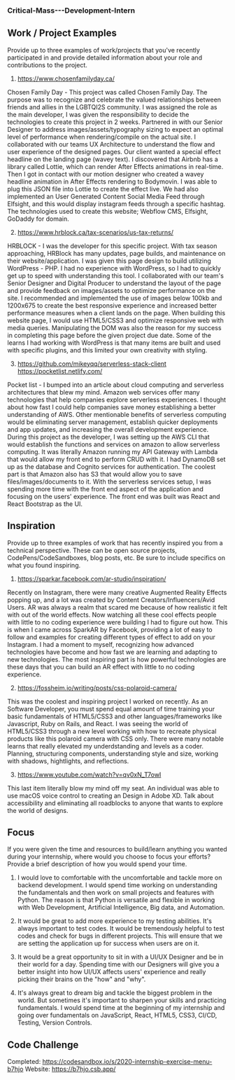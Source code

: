 ### Critical-Mass---Development-Intern

## Work / Project Examples

Provide up to three examples of work/projects that you've recently participated in and provide detailed information about your role and contributions to the project.

1. https://www.chosenfamilyday.ca/

Chosen Family Day - This project was called Chosen Family Day. The purpose was to recognize and celebrate the valued relationships between friends and allies in the LGBTQI2S community. I was assigned the role as the main developer, I was given the responsibility to decide the technologies to create this project in 2 weeks. Partnered in with our Senior Designer to address images/assets/typography sizing to expect an optimal level of performance when rendering/compile on the actual site. I collaborated with our teams UX Architecture to understand the flow and user experience of the designed pages.  Our client wanted a special effect headline on the landing page (wavey text). I discovered that Airbnb has a library called Lottie, which can render After Effects animations in real-time. Then I got in contact with our motion designer who created a wavey headline animation in After Effects rendering to Bodymovin. I was able to plug this JSON file into Lottie to create the effect live. We had also implemented an User Generated Content Social Media Feed through Elfsight, and this would display instagram feeds through a specific hashtag.
The technologies used to create this website; Webflow CMS, Elfsight, GoDaddy for domain.

2. https://www.hrblock.ca/tax-scenarios/us-tax-returns/

HRBLOCK - I was the developer for this specific project. With tax season approaching, HRBlock has many updates, page builds, and maintenance on their website/application. I was given this page design to build utilizing WordPress - PHP. I had no experience with WordPress, so I had to quickly get up to speed with understanding this tool. I collaborated with our team's Senior Designer and Digital Producer to understand the layout of the page and provide feedback on images/assets to optimize performance on the site. I recommended and implemented the use of images below 100kb and 1200x675 to create the best responsive experience and increased better performance measures when a client lands on the page. When building this website page, I would use HTML5/CSS3 and optimize responsive web with media queries. Manipulating the DOM was also the reason for my success in completing this page before the given project due date.
Some of the learns I had working with WordPress is that many items are built and used with specific plugins, and this limited your own creativity with styling.

3. https://github.com/mikeyqq/serverless-stack-client
https://pocketlist.netlify.com/

Pocket list - I bumped into an article about cloud computing and serverless architectures that blew my mind. Amazon web services offer many technologies that help companies explore serverless experiences. I thought about how fast I could help companies save money establishing a better understanding of AWS. Other mentionable benefits of serverless computing would be eliminating server management, establish quicker deployments and app updates, and increasing the overall development experience.
During this project as the developer, I was setting up the AWS CLI that would establish the functions and services on amazon to allow serverless computing. It was literally Amazon running my API Gateway with Lambda that would allow my front end to perform CRUD with it. I had DynamoDB set up as the database and Cognito services for authentication. The coolest part is that Amazon also has S3 that would allow you to save files/images/documents to it. With the serverless services setup, I was spending more time with the front end aspect of the application and focusing on the users' experience. The front end was built was React and React Bootstrap as the UI.


## Inspiration

Provide up to three examples of work that has recently inspired you from a technical perspective. These can be open source projects, CodePens/CodeSandboxes, blog posts, etc. Be sure to include specifics on what you found inspiring.

1. https://sparkar.facebook.com/ar-studio/inspiration/

Recently on Instagram, there were many creative Augmented Reality Effects popping up, and a lot was created by Content Creators/Influencers/Avid Users. AR was always a realm that scared me because of how realistic it felt with out of the world effects. Now watching all these cool effects people with little to no coding experience were building I had to figure out how. This is when I came across SparkAR by Facebook, providing a lot of easy to follow and examples for creating different types of effect to add on your Instagram. I had a moment to myself, recognizing how advanced technologies have become and how fast we are learning and adapting to new technologies. The most inspiring part is how powerful technologies are these days that you can build an AR effect with little to no coding experience. 

2. https://fossheim.io/writing/posts/css-polaroid-camera/

This was  the coolest and inspiring project I worked on recently. As an Software Developer, you must spend equal amount of time training your basic fundamentals of HTML5/CSS3 and other languages/frameworks like Javascript, Ruby on Rails, and React.
I was seeing the world of HTML5/CSS3 through a new level working with how to recreate physical products like this polaroid camera with CSS only.
There were many notable learns that really elevated my underdstanding and levels as a coder. Planning, structuring components, understanding style and size, working with shadows, hightlights, and reflections.

3. https://www.youtube.com/watch?v=qv0xN_T7owI

This last item literally blow my mind off my seat. An individual was able to use macOS voice control to creating an Design in Adobe XD. Talk about accessibility and eliminating all roadblocks to anyone that wants to explore the world of designs.



## Focus

If you were given the time and resources to build/learn anything you wanted during your internship, where would you choose to focus your efforts? Provide a brief description of how you would spend your time.

1. I would love to comfortable with the uncomfortable and tackle more on backend development. I would spend time working on understanding the fundamentals and then work on small projects and features with Python.  The reason is that Python is versatile and flexible in working with Web Development, Artificial Intelligence, Big data, and Automation. 

2. It would be great to add more experience to my testing abilities. It's always important to test codes. It would be tremendously helpful to test codes and check for bugs in different projects. This will ensure that we are setting the application up for success when users are on it. 

2. It would be a great opportunity to sit in with a UI/UX Designer and be in their world for a day. Spending time with our Designers will give you a better insight into how UI/UX affects users' experience and really picking their brains on the "how" and "why".

3. It's always great to dream big and tackle the biggest problem in the world. But sometimes it's important to sharpen your skills and practicing fundamentals. I would spend time at the beginning of my internship and going over fundamentals on JavaScript, React, HTML5, CSS3, CI/CD, Testing, Version Controls.



## Code Challenge
Completed: https://codesandbox.io/s/2020-internship-exercise-menu-b7hjo
Website: https://b7hjo.csb.app/
